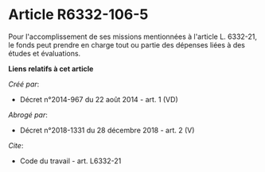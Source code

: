 # Article R6332-106-5

Pour l'accomplissement de ses missions mentionnées à l'article L. 6332-21, le fonds peut prendre en charge tout ou partie des
dépenses liées à des études et évaluations.

**Liens relatifs à cet article**

_Créé par_:

  - Décret n°2014-967 du 22 août 2014 - art. 1 (VD)

_Abrogé par_:

  - Décret n°2018-1331 du 28 décembre 2018 - art. 2 (V)

_Cite_:

  - Code du travail - art. L6332-21
